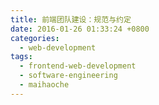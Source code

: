 ```yaml
---
title: 前端团队建设：规范与约定
date: 2016-01-26 01:33:24 +0800
categories:
  - web-development
tags:
  - frontend-web-development
  - software-engineering
  - maihaoche
---
```

